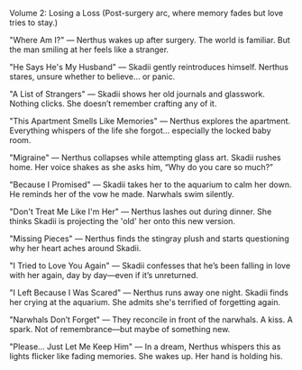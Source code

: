 Volume 2: Losing a Loss
(Post-surgery arc, where memory fades but love tries to stay.)

"Where Am I?"
— Nerthus wakes up after surgery. The world is familiar. But the man smiling at her feels like a stranger.

"He Says He's My Husband"
— Skadii gently reintroduces himself. Nerthus stares, unsure whether to believe... or panic.

"A List of Strangers"
— Skadii shows her old journals and glasswork. Nothing clicks. She doesn’t remember crafting any of it.

"This Apartment Smells Like Memories"
— Nerthus explores the apartment. Everything whispers of the life she forgot… especially the locked baby room.

"Migraine"
— Nerthus collapses while attempting glass art. Skadii rushes home. Her voice shakes as she asks him, “Why do you care so much?”

"Because I Promised"
— Skadii takes her to the aquarium to calm her down. He reminds her of the vow he made. Narwhals swim silently.

"Don't Treat Me Like I'm Her"
— Nerthus lashes out during dinner. She thinks Skadii is projecting the 'old' her onto this new version.

"Missing Pieces"
— Nerthus finds the stingray plush and starts questioning why her heart aches around Skadii.

"I Tried to Love You Again"
— Skadii confesses that he’s been falling in love with her again, day by day—even if it’s unreturned.

"I Left Because I Was Scared"
— Nerthus runs away one night. Skadii finds her crying at the aquarium. She admits she's terrified of forgetting again.

"Narwhals Don’t Forget"
— They reconcile in front of the narwhals. A kiss. A spark. Not of remembrance—but maybe of something new.

"Please… Just Let Me Keep Him"
— In a dream, Nerthus whispers this as lights flicker like fading memories. She wakes up. Her hand is holding his.
